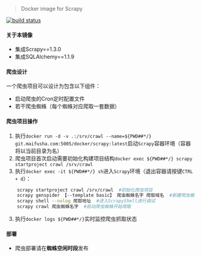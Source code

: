 > Docker image for Scrapy

[![build status](https://git.maifusha.com/docker/scrapy/badges/master/build.svg)](https://git.maifusha.com/docker/scrapy/commits/master)

#### 关于本镜像
* 集成Scrapy==1.3.0
* 集成SQLAlchemy==1.1.9

#### 爬虫设计
一个爬虫项目可以设计为包含以下组件：
* 启动爬虫的Cron定时配置文件
* 若干爬虫蜘蛛（每个蜘蛛对应爬取一套数据）

#### 爬虫项目操作
1. 执行`docker run -d -v .:/srv/crawl --name=${PWD##*/} git.maifusha.com:5005/docker/scrapy:latest`启动`Scrapy`容器环境（容器将以当前目录为名）
2. 爬虫项目首次启动需要初始化构建项目结构`docker exec ${PWD##*/} scrapy startproject crawl /srv/crawl`
3. 执行`docker exec -it ${PWD##*/} sh`进入`Scrapy`环境（退出容器请按键`CTRL + d`）：
```bash
    scrapy startproject crawl /srv/crawl  #初始化爬虫项目
    scrapy genspider 【--template basic】 爬虫蜘蛛名字 爬取域名  #新建爬虫蜘蛛
    scrapy shell --nolog 爬取地址  #进入ScrapyShell进行调试
    scrapy crawl 爬虫蜘蛛名字  #启动爬虫蜘蛛开始爬取
```
3. 执行`docker logs ${PWD##*/}`实时监控爬虫抓取状态

#### 部署
* 爬虫部署请在**蜘蛛空闲时段**发布


